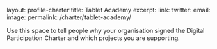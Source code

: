 layout: profile-charter
title: Tablet Academy
excerpt: 
link: 
twitter: 
email: 
image: 
permalink: /charter/tablet-academy/

Use this space to tell people why your organisation signed the Digital Participation Charter and which projects you are supporting.
